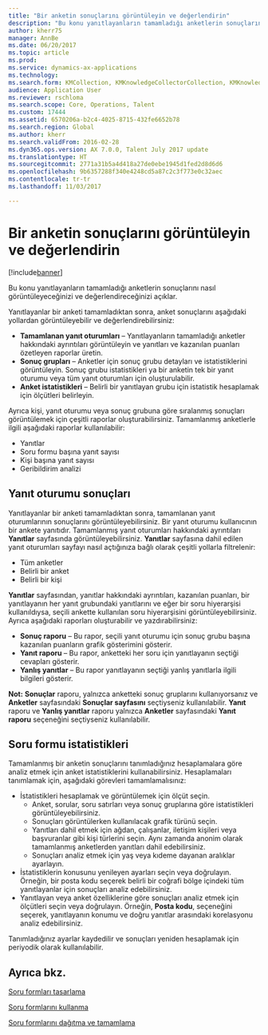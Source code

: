 ```yaml
---
title: "Bir anketin sonuçlarını görüntüleyin ve değerlendirin"
description: "Bu konu yanıtlayanların tamamladığı anketlerin sonuçlarını nasıl görüntüleyeceğinizi ve değerlendireceğinizi açıklar."
author: kherr75
manager: AnnBe
ms.date: 06/20/2017
ms.topic: article
ms.prod: 
ms.service: dynamics-ax-applications
ms.technology: 
ms.search.form: KMCollection, KMKnowledgeCollectorCollection, KMKnowledgeCollectorUserResults
audience: Application User
ms.reviewer: rschloma
ms.search.scope: Core, Operations, Talent
ms.custom: 17444
ms.assetid: 6570206a-b2c4-4025-8715-432fe6652b78
ms.search.region: Global
ms.author: kherr
ms.search.validFrom: 2016-02-28
ms.dyn365.ops.version: AX 7.0.0, Talent July 2017 update
ms.translationtype: HT
ms.sourcegitcommit: 2771a31b5a4d418a27de0ebe1945d1fed2d8d6d6
ms.openlocfilehash: 9b6357288f340e4248cd5a87c2c3f773e0c32aec
ms.contentlocale: tr-tr
ms.lasthandoff: 11/03/2017

---
```


# <a name="view-and-evaluate-the-results-of-a-questionnaire"></a>Bir anketin sonuçlarını görüntüleyin ve değerlendirin

[!include[banner](includes/banner.md)]

Bu konu yanıtlayanların tamamladığı anketlerin sonuçlarını nasıl görüntüleyeceğinizi ve değerlendireceğinizi açıklar. 

Yanıtlayanlar bir anketi tamamladıktan sonra, anket sonuçlarını aşağıdaki yollardan görüntüleyebilir ve değerlendirebilirsiniz:

-   **Tamamlanan yanıt oturumları** – Yanıtlayanların tamamladığı anketler hakkındaki ayrıntıları görüntüleyin ve yanıtları ve kazanılan puanları özetleyen raporlar üretin.
-   **Sonuç grupları** – Anketler için sonuç grubu detayları ve istatistiklerini görüntüleyin. Sonuç grubu istatistikleri ya bir anketin tek bir yanıt oturumu veya tüm yanıt oturumları için oluşturulabilir.
-   **Anket istatistikleri** – Belirli bir yanıtlayan grubu için istatistik hesaplamak için ölçütleri belirleyin.

Ayrıca kişi, yanıt oturumu veya sonuç grubuna göre sıralanmış sonuçları görüntülemek için çeşitli raporlar oluşturabilirsiniz. Tamamlanmış anketlerle ilgili aşağıdaki raporlar kullanılabilir:

-   Yanıtlar
-   Soru formu başına yanıt sayısı
-   Kişi başına yanıt sayısı
-   Geribildirim analizi

## <a name="answer-session-results"></a>Yanıt oturumu sonuçları
Yanıtlayanlar bir anketi tamamladıktan sonra, tamamlanan yanıt oturumlarının sonuçlarını görüntüleyebilirsiniz. Bir yanıt oturumu kullanıcının bir ankete yanıtıdır. Tamamlanmış yanıt oturumları hakkındaki ayrıntıları **Yanıtlar** sayfasında görüntüleyebilirsiniz.  **Yanıtlar** sayfasına dahil edilen yanıt oturumları sayfayı nasıl açtığınıza bağlı olarak çeşitli yollarla filtrelenir:

-   Tüm anketler
-   Belirli bir anket
-   Belirli bir kişi

**Yanıtlar** sayfasından, yanıtlar hakkındaki ayrıntıları, kazanılan puanları, bir yanıtlayanın her yanıt grubundaki yanıtlarını ve eğer bir soru hiyerarşisi kullanıldıysa, seçili ankette kullanılan soru hiyerarşisini görüntüleyebilirsiniz. Ayrıca aşağıdaki raporları oluşturabilir ve yazdırabilirsiniz:

-   **Sonuç raporu** – Bu rapor, seçili yanıt oturumu için sonuç grubu başına kazanılan puanların grafik gösterimini gösterir.
-   **Yanıt raporu** – Bu rapor, anketteki her soru için yanıtlayanın seçtiği cevapları gösterir.
-   **Yanlış yanıtlar** – Bu rapor yanıtlayanın seçtiği yanlış yanıtlarla ilgili bilgileri gösterir.

**Not:** **Sonuçlar** raporu, yalnızca anketteki sonuç gruplarını kullanıyorsanız ve **Anketler** sayfasındaki **Sonuçlar sayfasını** seçtiyseniz kullanılabilir. **Yanıt** raporu ve **Yanlış yanıtlar** raporu yalnızca **Anketler** sayfasındaki **Yanıt raporu** seçeneğini seçtiyseniz kullanılabilir.

## <a name="questionnaire-statistics"></a>Soru formu istatistikleri
Tamamlanmış bir anketin sonuçlarını tanımladığınız hesaplamalara göre analiz etmek için anket istatistiklerini kullanabilirsiniz. Hesaplamaları tanımlamak için, aşağıdaki görevleri tamamlamalısınız:

-   İstatistikleri hesaplamak ve görüntülemek için ölçüt seçin.
    -   Anket, sorular, soru satırları veya sonuç gruplarına göre istatistikleri görüntüleyebilirsiniz.
    -   Sonuçları görüntülerken kullanılacak grafik türünü seçin.
    -   Yanıtları dahil etmek için ağdan, çalışanlar, iletişim kişileri veya başvuranlar gibi kişi türlerini seçin. Aynı zamanda anonim olarak tamamlanmış anketlerden yanıtları dahil edebilirsiniz.
    -   Sonuçları analiz etmek için yaş veya kıdeme dayanan aralıklar ayarlayın.
-   İstatistiklerin konusunu yenileyen ayarları seçin veya doğrulayın. Örneğin, bir posta kodu seçerek belirli bir coğrafi bölge içindeki tüm yanıtlayanlar için sonuçları analiz edebilirsiniz.
-   Yanıtlayan veya anket özelliklerine göre sonuçları analiz etmek için ölçütleri seçin veya doğrulayın. Örneğin, **Posta kodu**, seçeneğini seçerek, yanıtlayanın konumu ve doğru yanıtlar arasındaki korelasyonu analiz edebilirsiniz.

Tanımladığınız ayarlar kaydedilir ve sonuçları yeniden hesaplamak için periyodik olarak kullanılabilir.

<a name="see-also"></a>Ayrıca bkz.
--------

[Soru formları tasarlama](design-questionnaires.md)

[Soru formlarını kullanma](questionnaires.md)

[Soru formlarını dağıtma ve tamamlama](distribute-questionnaires.md)


